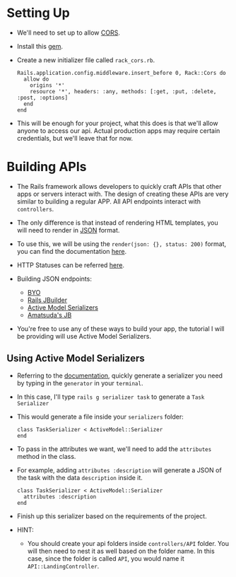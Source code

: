 # Setting Up

- We'll need to set up to allow [CORS](https://en.wikipedia.org/wiki/Cross-origin_resource_sharing).

- Install this [gem](https://github.com/cyu/rack-cors).

- Create a new initializer file called `rack_cors.rb`.

  ```
  Rails.application.config.middleware.insert_before 0, Rack::Cors do
    allow do
      origins '*'
      resource '*', headers: :any, methods: [:get, :put, :delete, :post, :options]
    end
  end
  ```

- This will be enough for your project, what this does is that we'll allow anyone to access our api. Actual production apps may require certain credentials, but we'll leave that for now.

# Building APIs

- The Rails framework allows developers to quickly craft APIs that other apps or servers interact with. The design of creating these APIs are very similar to building a regular APP. All API endpoints interact with `controllers`.

- The only difference is that instead of rendering HTML templates, you will need to render in [JSON](https://en.wikipedia.org/wiki/JSON) format.

- To use this, we will be using the `render(json: {}, status: 200)` format, you can find the documentation [here](http://guides.rubyonrails.org/layouts_and_rendering.html#using-render).

- HTTP Statuses can be referred [here](https://en.wikipedia.org/wiki/List_of_HTTP_status_codes).

- Building JSON endpoints:
  - [BYO](http://api.rubyonrails.org/classes/ActiveSupport/JSON.html)
  - [Rails JBuilder](https://github.com/rails/jbuilder)
  - [Active Model Serializers](https://github.com/rails-api/active_model_serializers)
  - [Amatsuda's JB](https://github.com/amatsuda/jb)

- You're free to use any of these ways to build your app, the tutorial I will be providing will use Active Model Serializers.

## Using Active Model Serializers

- Referring to the [documentation](https://github.com/rails-api/active_model_serializers/blob/master/docs/general/getting_started.md), quickly generate a serializer you need by typing in the `generator` in your `terminal`.

- In this case, I'll type `rails g serializer task` to generate a `Task Serializer`

- This would generate a file inside your `serializers` folder:
  ```
  class TaskSerializer < ActiveModel::Serializer
  end
  ```

- To pass in the attributes we want, we'll need to add the `attributes` method in the class.

- For example, adding `attributes :description` will generate a JSON of the task with the data `description` inside it.

  ```
  class TaskSerializer < ActiveModel::Serializer
    attributes :description
  end
  ```

- Finish up this serializer based on the requirements of the project.

- HINT:
  - You should create your api folders inside `controllers/API` folder. You will then need to nest it as well based on the folder name. In this case, since the folder is called `API`, you would name it `API::LandingController`.
